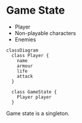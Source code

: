# Game State

- Player
- Non-playable characters
- Enemies


```mermaid
classDiagram
  class Player {
    name
    armour
    life
    attack
  }

  class GameState {
    Player player
  }
```

Game state is a singleton.
